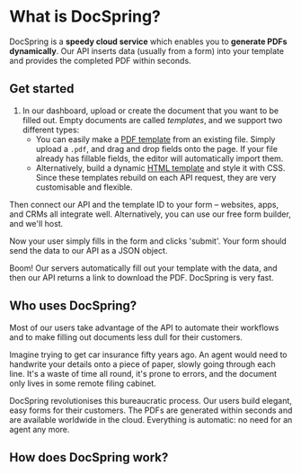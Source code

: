 # What is DocSpring?

DocSpring is a **speedy cloud service** which enables you to **generate PDFs dynamically**. Our API inserts data (usually from a form) into your template and provides the completed PDF within seconds.

## Get started

1. In our dashboard, upload or create the document that you want to be filled out. Empty documents are called *templates*, and we support two different types:
    - You can easily make a [PDF template](/guides/template-editor) from an existing file. Simply upload a `.pdf`, and drag and drop fields onto the page. If your file already has fillable fields, the editor will automatically import them.
    - Alternatively, build a dynamic [HTML template](/guides/html-css-templates) and style it with CSS. Since these templates rebuild on each API request, they are very customisable and flexible.

Then connect our API and the template ID to your form – websites, apps, and CRMs all integrate well. Alternatively, you can use our free form builder, and we'll host.

Now your user simply fills in the form and clicks 'submit'. Your form should send the data to our API as a JSON object.

Boom! Our servers automatically fill out your template with the data, and then our API returns a link to download the PDF. DocSpring is very fast.

## Who uses DocSpring?

Most of our users take advantage of the API to automate their workflows and to make filling out documents less dull for their customers.

Imagine trying to get car insurance fifty years ago. An agent would need to handwrite your details onto a piece of paper, slowly going through each line. It's a waste of time all round, it's prone to errors, and the document only lives in some remote filing cabinet.

DocSpring revolutionises this bureaucratic process. Our users build elegant, easy forms for their customers. The PDFs are generated within seconds and are available worldwide in the cloud. Everything is automatic: no need for an agent any more.

## How does DocSpring work?

